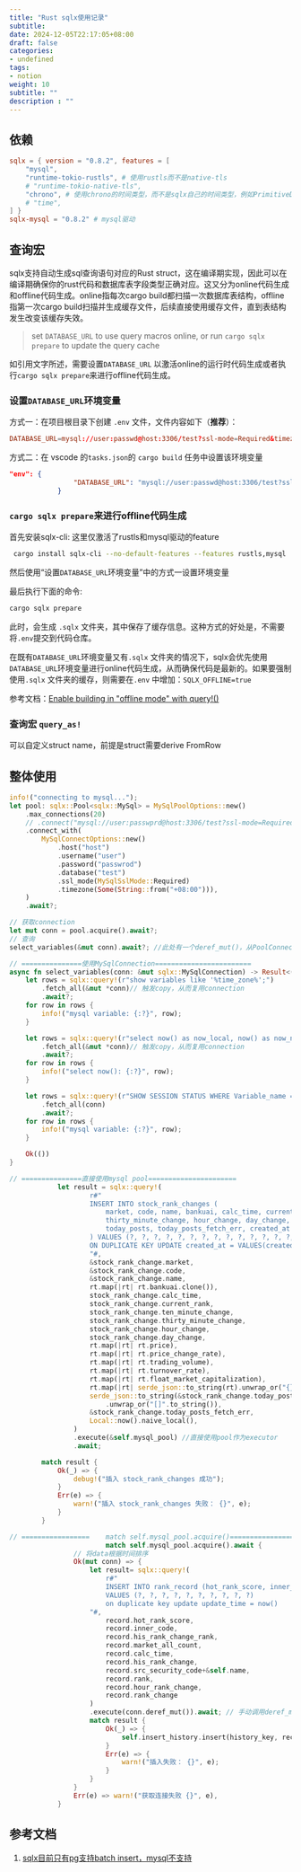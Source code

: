 ```yaml
---
title: "Rust sqlx使用记录"
subtitle:
date: 2024-12-05T22:17:05+08:00
draft: false
categories: 
- undefined
tags: 
- notion
weight: 10
subtitle: ""
description : ""
---
```

<!--more-->

## 依赖

```toml
sqlx = { version = "0.8.2", features = [
    "mysql",
    "runtime-tokio-rustls", # 使用rustls而不是native-tls
    # "runtime-tokio-native-tls",
    "chrono", # 使用chrono的时间类型，而不是sqlx自己的时间类型，例如PrimitiveDateTime
    # "time",
] }
sqlx-mysql = "0.8.2" # mysql驱动
```

## 查询宏

sqlx支持自动生成sql查询语句对应的Rust struct，这在编译期实现，因此可以在编译期确保你的rust代码和数据库表字段类型正确对应。这又分为online代码生成和offline代码生成。online指每次cargo build都扫描一次数据库表结构，offline指第一次cargo build扫描并生成缓存文件，后续直接使用缓存文件，直到表结构发生改变该缓存失效。

> set `DATABASE_URL` to use query macros online, or run `cargo sqlx prepare` to update the query cache
> 

如引用文字所述，需要设置`DATABASE_URL` 以激活online的运行时代码生成或者执行`cargo sqlx prepare`来进行offline代码生成。

### 设置`DATABASE_URL`环境变量

方式一：在项目根目录下创建 `.env` 文件，文件内容如下（**推荐**）：

```toml
DATABASE_URL=mysql://user:passwd@host:3306/test?ssl-mode=Required&timezone=%2B08:00
```

方式二：在 vscode 的`tasks.json`的 `cargo build` 任务中设置该环境变量

```json
"env": {
				"DATABASE_URL": "mysql://user:passwd@host:3306/test?ssl-mode=Required&timezone=%2B08:00"
			}
```

### `cargo sqlx prepare`来进行offline代码生成

首先安装sqlx-cli: 这里仅激活了rustls和mysql驱动的feature

```bash
 cargo install sqlx-cli --no-default-features --features rustls,mysql
```

然后使用“设置`DATABASE_URL`环境变量”中的方式一设置环境变量

最后执行下面的命令:

```bash
cargo sqlx prepare
```

此时，会生成 `.sqlx` 文件夹，其中保存了缓存信息。这种方式的好处是，不需要将`.env`提交到代码仓库。

在既有`DATABASE_URL`环境变量又有`.sqlx` 文件夹的情况下，sqlx会优先使用`DATABASE_URL`环境变量进行online代码生成，从而确保代码是最新的。如果要强制使用`.sqlx` 文件夹的缓存，则需要在`.env` 中增加：`SQLX_OFFLINE=true`

参考文档：[Enable building in "offline mode" with query!()](https://github.com/launchbadge/sqlx/blob/main/sqlx-cli/README.md#enable-building-in-offline-mode-with-query)

### 查询宏 `query_as!`

可以自定义struct name，前提是struct需要derive FromRow

## 整体使用

```rust
info!("connecting to mysql...");
let pool: sqlx::Pool<sqlx::MySql> = MySqlPoolOptions::new()
    .max_connections(20)
    // .connect("mysql://user:passwprd@host:3306/test?ssl-mode=Required&timezone=%2B08:00") // timezone参数在url中目前无效，合码了但是未发新版
    .connect_with(
        MySqlConnectOptions::new()
            .host("host")
            .username("user")
            .password("passwrod")
            .database("test")
            .ssl_mode(MySqlSslMode::Required)
            .timezone(Some(String::from("+08:00"))),
    )
    .await?;

// 获取connection
let mut conn = pool.acquire().await?;
// 查询
select_variables(&mut conn).await?; //此处有一个deref_mut()，从PoolConnection<sqlx::MySql> 转成 sqlx::MySqlConnection

// ===============使用MySqlConnection========================
async fn select_variables(conn: &mut sqlx::MySqlConnection) -> Result<(), DynError> {
    let rows = sqlx::query!(r"show variables like '%time_zone%';")
        .fetch_all(&mut *conn)// 触发copy，从而复用connection
        .await?;
    for row in rows {
        info!("mysql variable: {:?}", row);
    }

    let rows = sqlx::query!(r"select now() as now_local, now() as now_naive, now() as now_utc;")
        .fetch_all(&mut *conn)// 触发copy，从而复用connection
        .await?;
    for row in rows {
        info!("select now(): {:?}", row);
    }

    let rows = sqlx::query!(r"SHOW SESSION STATUS WHERE Variable_name = 'Ssl_cipher';")
        .fetch_all(conn)
        .await?;
    for row in rows {
        info!("mysql variable: {:?}", row);
    }

    Ok(())
}

// ===============直接使用mysql pool======================
            let result = sqlx::query!(
                    r#"
                    INSERT INTO stock_rank_changes (
                        market, code, name, bankuai, calc_time, current_rank, ten_minute_change, 
                        thirty_minute_change, hour_change, day_change, price, price_change_rate, trading_volume, turnover_rate, float_market_capitalization, realtime_data,
                        today_posts, today_posts_fetch_err, created_at
                    ) VALUES (?, ?, ?, ?, ?, ?, ?, ?, ?, ?, ?, ?, ?, ?, ?, ?, ?, ?, ?)
                    ON DUPLICATE KEY UPDATE created_at = VALUES(created_at)
                    "#,
                    &stock_rank_change.market,
                    &stock_rank_change.code,
                    &stock_rank_change.name,
                    rt.map(|rt| rt.bankuai.clone()),
                    stock_rank_change.calc_time,
                    stock_rank_change.current_rank,
                    stock_rank_change.ten_minute_change,
                    stock_rank_change.thirty_minute_change,
                    stock_rank_change.hour_change,
                    stock_rank_change.day_change,
                    rt.map(|rt| rt.price),
                    rt.map(|rt| rt.price_change_rate),
                    rt.map(|rt| rt.trading_volume),
                    rt.map(|rt| rt.turnover_rate),
                    rt.map(|rt| rt.float_market_capitalization),
                    rt.map(|rt| serde_json::to_string(rt).unwrap_or("{}".to_string())),
                    serde_json::to_string(&stock_rank_change.today_posts)
                        .unwrap_or("[]".to_string()),
                    &stock_rank_change.today_posts_fetch_err,
                    Local::now().naive_local(),
                )
                .execute(&self.mysql_pool) //直接使用pool作为executor
                .await;

        match result {
            Ok(_) => {
                debug!("插入 stock_rank_changes 成功");
            }
            Err(e) => {
                warn!("插入 stock_rank_changes 失败： {}", e);
            }
        }

// =================	match self.mysql_pool.acquire()=================================
						match self.mysql_pool.acquire().await {
                // 将data根据时间排序
                Ok(mut conn) => {
                    let result= sqlx::query!(
                        r#"
                        INSERT INTO rank_record (hot_rank_score, inner_code, his_rank_change_rank, market_all_count, calc_time, his_rank_change, src_security_code, `rank`, hour_rank_change, rank_change)
                        VALUES (?, ?, ?, ?, ?, ?, ?, ?, ?, ?)
                        on duplicate key update update_time = now()
                    "#,
                        record.hot_rank_score,
                        record.inner_code,
                        record.his_rank_change_rank,
                        record.market_all_count,
                        record.calc_time,
                        record.his_rank_change,
                        record.src_security_code+&self.name,
                        record.rank,
                        record.hour_rank_change,
                        record.rank_change
                    )
                    .execute(conn.deref_mut()).await; // 手动调用deref_mut()，转成非池化的connection
                    match result {
                        Ok(_) => {
                            self.insert_history.insert(history_key, record.calc_time);
                        }
                        Err(e) => {
                            warn!("插入失败： {}", e);
                        }
                    }
                }
                Err(e) => warn!("获取连接失败 {}", e),
            }

```

## 参考文档

1. [sqlx目前只有pg支持batch insert，mysql不支持](https://github.com/launchbadge/sqlx/blob/main/FAQ.md#how-can-i-bind-an-array-to-a-values-clause-how-can-i-do-bulk-inserts)
